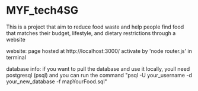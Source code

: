 # MYF_tech4SG




This is a project that aim to reduce food waste and help people find food that matches their budget, lifestyle, and dietary restrictions through a website 


website:
page hosted at http://localhost:3000/
activate by 'node router.js' in terminal 


database info:
if you want to pull the database and use it locally, youll need postgresql (psql) and you can run the command "psql -U your_username -d your_new_database -f mapYourFood.sql"
